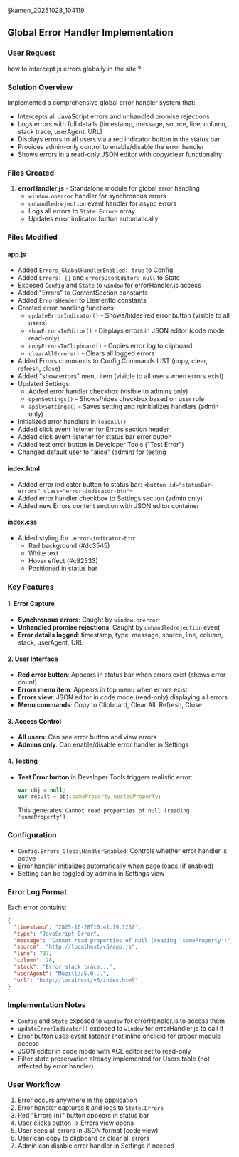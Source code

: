 §kamen_20251028_104119

## Global Error Handler Implementation

### User Request
how to intercept js errors globally in the site ?

### Solution Overview
Implemented a comprehensive global error handler system that:
- Intercepts all JavaScript errors and unhandled promise rejections
- Logs errors with full details (timestamp, message, source, line, column, stack trace, userAgent, URL)
- Displays errors to all users via a red indicator button in the status bar
- Provides admin-only control to enable/disable the error handler
- Shows errors in a read-only JSON editor with copy/clear functionality

### Files Created
1. **errorHandler.js** - Standalone module for global error handling
   - `window.onerror` handler for synchronous errors
   - `unhandledrejection` event handler for async errors
   - Logs all errors to `State.Errors` array
   - Updates error indicator button automatically

### Files Modified

#### app.js
- Added `Errors_GlobalHandlerEnabled: true` to Config
- Added `Errors: []` and `errorsJsonEditor: null` to State
- Exposed `Config` and `State` to `window` for errorHandler.js access
- Added "Errors" to ContentSection constants
- Added `ErrorsHeader` to ElementId constants
- Created error handling functions:
  - `updateErrorIndicator()` - Shows/hides red error button (visible to all users)
  - `showErrorsInEditor()` - Displays errors in JSON editor (code mode, read-only)
  - `copyErrorsToClipboard()` - Copies error log to clipboard
  - `clearAllErrors()` - Clears all logged errors
- Added Errors commands to Config.Commands.LIST (copy, clear, refresh, close)
- Added "show.errors" menu item (visible to all users when errors exist)
- Updated Settings:
  - Added error handler checkbox (visible to admins only)
  - `openSettings()` - Shows/hides checkbox based on user role
  - `applySettings()` - Saves setting and reinitializes handlers (admin only)
- Initialized error handlers in `loadAll()`
- Added click event listener for Errors section header
- Added click event listener for status bar error button
- Added test error button in Developer Tools ("Test Error")
- Changed default user to "alice" (admin) for testing

#### index.html
- Added error indicator button to status bar: `<button id="statusBar-errors" class="error-indicator-btn">`
- Added error handler checkbox to Settings section (admin only)
- Added new Errors content section with JSON editor container

#### index.css
- Added styling for `.error-indicator-btn`:
  - Red background (#dc3545)
  - White text
  - Hover effect (#c82333)
  - Positioned in status bar

### Key Features

#### 1. Error Capture
- **Synchronous errors**: Caught by `window.onerror`
- **Unhandled promise rejections**: Caught by `unhandledrejection` event
- **Error details logged**: timestamp, type, message, source, line, column, stack, userAgent, URL

#### 2. User Interface
- **Red error button**: Appears in status bar when errors exist (shows error count)
- **Errors menu item**: Appears in top menu when errors exist
- **Errors view**: JSON editor in code mode (read-only) displaying all errors
- **Menu commands**: Copy to Clipboard, Clear All, Refresh, Close

#### 3. Access Control
- **All users**: Can see error button and view errors
- **Admins only**: Can enable/disable error handler in Settings

#### 4. Testing
- **Test Error button** in Developer Tools triggers realistic error:
  ```javascript
  var obj = null;
  var result = obj.someProperty.nestedProperty;
  ```
  This generates: `Cannot read properties of null (reading 'someProperty')`

### Configuration
- `Config.Errors_GlobalHandlerEnabled`: Controls whether error handler is active
- Error handler initializes automatically when page loads (if enabled)
- Setting can be toggled by admins in Settings view

### Error Log Format
Each error contains:
```json
{
  "timestamp": "2025-10-28T10:41:19.123Z",
  "type": "JavaScript Error",
  "message": "Cannot read properties of null (reading 'someProperty')",
  "source": "http://localhost/v5/app.js",
  "line": 787,
  "column": 28,
  "stack": "Error stack trace...",
  "userAgent": "Mozilla/5.0...",
  "url": "http://localhost/v5/index.html"
}
```

### Implementation Notes
- `Config` and `State` exposed to `window` for errorHandler.js to access them
- `updateErrorIndicator()` exposed to `window` for errorHandler.js to call it
- Error button uses event listener (not inline onclick) for proper module access
- JSON editor in code mode with ACE editor set to read-only
- Filter state preservation already implemented for Users table (not affected by error handler)

### User Workflow
1. Error occurs anywhere in the application
2. Error handler captures it and logs to `State.Errors`
3. Red "Errors (n)" button appears in status bar
4. User clicks button → Errors view opens
5. User sees all errors in JSON format (code view)
6. User can copy to clipboard or clear all errors
7. Admin can disable error handler in Settings if needed
